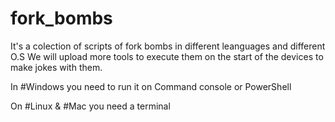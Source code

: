 # fork_bombs

It's a colection of scripts of fork bombs in different leanguages and different O.S
We will upload more tools to execute them on the start of the devices to make jokes with them.

In #Windows you need to run it on Command console or PowerShell

On #Linux & #Mac you need a terminal
